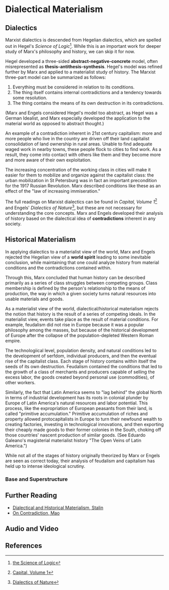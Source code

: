 # Dialectical Materialism

## Dialectics
Marxist dialectics is descended from Hegelian dialectics, which are spelled out in Hegel's _Science of Logic_[^1]. While this is an important work for deeper study of Marx's philosophy and history, we can skip it for now. 

Hegel developed a three-sided **abstract-negative-concrete** model, often misrepresented as **thesis-antithesis-synthesis**. Hegel's model was refined further by Marx and applied to a materialist study of history. The Marxist three-part model can be summarized as follows:

1. Everything must be considered in relation to its conditions.
2. The thing itself contains internal contradictions and a tendency towards some resolution.
3. The thing contains the means of its own destruction in its contradictions.

(Marx and Engels considered Hegel's model too abstract, as Hegel was a German Idealist, and Marx especially developed the application to the material world as opposed to abstract thought.)

An example of a contradiction inherent in 21st century capitalism: more and more people who live in the country are driven off their land capitalist consolidation of land ownership in rural areas. Unable to find adequate waged work in nearby towns, these people flock to cities to find work. As a result, they come into contact with others like them and they become more and more aware of their own exploitation. 

The increasing concentration of the working class in cities will make it easier for them to mobilize and organize against the capitalist class: the urban mobilization in St Petersburg was in fact an important precondition for the 1917 Russian Revolution. Marx described conditions like these as an effect of the "law of increasing immiseration." 

The full readings on Marxist dialectics can be found in _Capital, Volume 1_[^2] and Engels' _Dialectics of Nature_[^3], but these are not necessary for understanding the core concepts. Marx and Engels developed their analysis of history based on the dialectical idea of **contradictions** inherent in any society. 

## Historical Materialism
In applying dialectics to a materialist view of the world, Marx and Engels rejected the Hegelian view of a **world spirit** leading to some inevitable conclusion, while maintaining that one could analyze history from material conditions and the contradictions contained within. 

Through this, Marx concluded that human history can be described primarily as a series of class struggles between competing groups. Class membership is defined by the person's relationship to the means of production, the way in which a given society turns natural resources into usable materials and goods.

As a materialist view of the world, dialectical/historical materialism rejects the notion that history is the result of a series of competing ideals. In the materialist view, events take place as the result of material conditions. For example, feudalism did not rise in Europe because it was a popular philosophy among the masses, but because of the historical development of Europe after the collapse of the population-depleted Western Roman empire. 

The technologiical level, population density, and natural conditions led to the development of serfdom, individual producers, and then the eventual rise of the capitalist class. Each stage of history contains within itself the seeds of its own destruction. Feudalism contained the conditions that led to the growth of a class of merchants and producers capable of selling the excess labor, the goods created beyond personal use (commodities), of other workers.

Similarly, the fact that Latin America seems to "lag behind" the global North in terms of industrial development has its roots in colonial plunder by Europe of Latin America's natural resources and labor potential. This process, like the expropriation of European peasants from their land, is called "primitive accumulation." Primitive accumulation of riches and property allowed protocapitalists in Europe to turn their newfound wealth to creating factories, investing in technological innovations, and then exporting their cheaply made goods to their former colonies in the South, choking off those countries' nascent production of similar goods. (See Eduardo Galeano's magisterial materialist history "The Open Veins of Latin America.")

While not all of the stages of history originally theorized by Marx or Engels are seen as correct today, their analysis of feudalism and capitalism has held up to intense ideological scrutiny. 

### Base and Superstructure

## Further Reading
* [Dialectical and Historical Materialism, Stalin](https://www.marxists.org/reference/archive/stalin/works/1938/09.htm)
* [On Contradiction, Mao](https://www.marxists.org/reference/archive/mao/selected-works/volume-1/mswv1_17.htm)

## Audio and Video

## References
[^1]: [the Science of Logic](https://www.marxists.org/reference/archive/hegel/works/hl/)

[^2]: [Capital, Volume 1](https://www.marxists.org/archive/marx/works/1867-c1/)

[^3]: [Dialectics of Nature](https://www.marxists.org/archive/marx/works/1883/don/index.htm)


